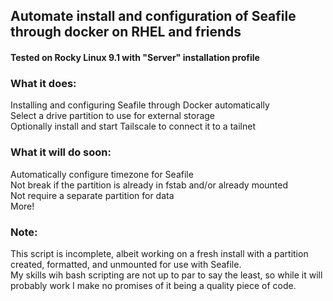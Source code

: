 ## Automate install and configuration of Seafile through docker on RHEL and friends
#### Tested on Rocky Linux 9.1 with "Server" installation profile


### What it does:
Installing and configuring Seafile through Docker automatically  
Select a drive partition to use for external storage  
Optionally install and start Tailscale to connect it to a tailnet

### What it will do soon:
Automatically configure timezone for Seafile  
Not break if the partition is already in fstab and/or already mounted  
Not require a separate partition for data  
More!


### Note:
This script is incomplete, albeit working on a fresh install with a partition created, formatted, and unmounted for use with Seafile.  
My skills wih bash scripting are not up to par to say the least, so while it will probably work I make no promises of it being a quality piece of code.
